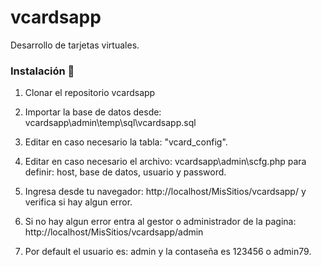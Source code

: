 # vcardsapp
Desarrollo de tarjetas virtuales.

### Instalación 🔧

1. Clonar el repositorio vcardsapp

2. Importar la base de datos desde: vcardsapp\admin\temp\sql\vcardsapp.sql

3. Editar en caso necesario la tabla: "vcard_config".

4. Editar en caso necesario el archivo: vcardsapp\admin\scfg.php para definir: host, base de datos, usuario y password.

5. Ingresa desde tu navegador: http://localhost/MisSitios/vcardsapp/ y verifica si hay algun error.

6. Si no hay algun error entra al gestor o administrador de la pagina: http://localhost/MisSitios/vcardsapp/admin

7. Por default el usuario es: admin y la contaseña es 123456 o admin79.


